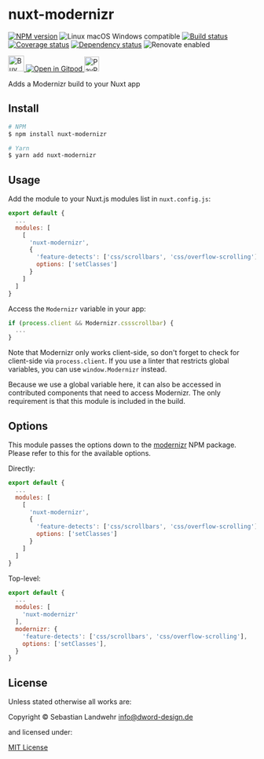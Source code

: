 <!-- TITLE/ -->
# nuxt-modernizr
<!-- /TITLE -->

<!-- BADGES/ -->
[![NPM version](https://img.shields.io/npm/v/nuxt-modernizr.svg)](https://npmjs.org/package/nuxt-modernizr)
![Linux macOS Windows compatible](https://img.shields.io/badge/os-linux%20%7C%C2%A0macos%20%7C%C2%A0windows-blue)
[![Build status](https://img.shields.io/github/workflow/status/dword-design/nuxt-modernizr/build)](https://github.com/dword-design/nuxt-modernizr/actions)
[![Coverage status](https://img.shields.io/coveralls/dword-design/nuxt-modernizr)](https://coveralls.io/github/dword-design/nuxt-modernizr)
[![Dependency status](https://img.shields.io/david/dword-design/nuxt-modernizr)](https://david-dm.org/dword-design/nuxt-modernizr)
![Renovate enabled](https://img.shields.io/badge/renovate-enabled-brightgreen)

<a href="https://www.buymeacoffee.com/dword">
  <img
    src="https://www.buymeacoffee.com/assets/img/guidelines/download-assets-sm-2.svg"
    alt="Buy Me a Coffee"
    height="32"
  >
</a><a href="https://gitpod.io/#https://github.com/dword-design/nuxt-modernizr">
  <img src="https://gitpod.io/button/open-in-gitpod.svg" alt="Open in Gitpod">
</a>
<a href="https://paypal.me/SebastianLandwehr">
  <img
    src="https://upload.wikimedia.org/wikipedia/commons/b/b5/PayPal.svg"
    alt="PayPal"
    height="30"
  >
</a>
<!-- /BADGES -->

<!-- DESCRIPTION/ -->
Adds a Modernizr build to your Nuxt app
<!-- /DESCRIPTION -->

<!-- INSTALL/ -->
## Install

```bash
# NPM
$ npm install nuxt-modernizr

# Yarn
$ yarn add nuxt-modernizr
```
<!-- /INSTALL -->

## Usage

Add the module to your Nuxt.js modules list in `nuxt.config.js`:
```js
export default {
  ...
  modules: [
    [
      'nuxt-modernizr',
      {
        'feature-detects': ['css/scrollbars', 'css/overflow-scrolling'],
        options: ['setClasses']
      }
    ]
  ]
}
```

Access the `Modernizr` variable in your app:
```js
if (process.client && Modernizr.cssscrollbar) {
  ...
}
```

Note that Modernizr only works client-side, so don't forget to check for client-side via `process.client`. If you use a linter that restricts global variables, you can use `window.Modernizr` instead.

Because we use a global variable here, it can also be accessed in contributed components that need to access Modernizr. The only requirement is that this module is included in the build.

## Options
This module passes the options down to the [modernizr](https://www.npmjs.com/package/modernizr) NPM package. Please refer to this for the available options.

Directly:
```js
export default {
  ...
  modules: [
    [
      'nuxt-modernizr',
      {
        'feature-detects': ['css/scrollbars', 'css/overflow-scrolling']
        options: ['setClasses']
      }
    ]
  ]
}
```

Top-level:
```js
export default {
  ...
  modules: [
    'nuxt-modernizr'
  ],
  modernizr: {
    'feature-detects': ['css/scrollbars', 'css/overflow-scrolling'],
    options: ['setClasses'],
  }
}
```
<!-- LICENSE/ -->
## License

Unless stated otherwise all works are:

Copyright &copy; Sebastian Landwehr <info@dword-design.de>

and licensed under:

[MIT License](https://opensource.org/licenses/MIT)
<!-- /LICENSE -->
